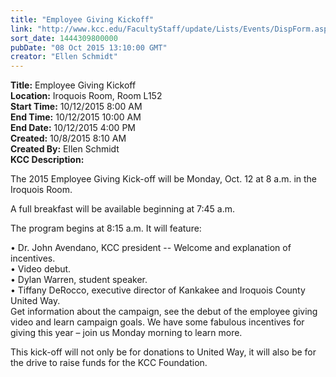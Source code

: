 ```yaml
---
title: "Employee Giving Kickoff"
link: "http://www.kcc.edu/FacultyStaff/update/Lists/Events/DispForm.aspx?ID=884"
sort_date: 1444309800000
pubDate: "08 Oct 2015 13:10:00 GMT"
creator: "Ellen Schmidt"
---
```


<div><b>Title:</b> Employee Giving Kickoff</div>
<div><b>Location:</b> Iroquois Room, Room L152</div>
<div><b>Start Time:</b> 10/12/2015 8:00 AM</div>
<div><b>End Time:</b> 10/12/2015 10:00 AM</div>
<div><b>End Date:</b> 10/12/2015 4:00 PM</div>
<div><b>Created:</b> 10/8/2015 8:10 AM</div>
<div><b>Created By:</b> Ellen Schmidt</div>
<div><b>KCC Description:</b> <div class="ExternalClass46DAFD9FAB0F4511BE131463F164B26D"><p>​The 2015 Employee Giving Kick-off will be Monday, Oct. 12 at 8 a.m. in the Iroquois Room. </p>
<p>A full breakfast will be available beginning at 7:45 a.m.</p>
<p>The program begins at 8:15 a.m. It will feature:</p>
<p>• Dr. John Avendano, KCC president -- Welcome and explanation of incentives.<br />• Video debut.<br />• Dylan Warren, student speaker.<br />• Tiffany DeRocco, executive director of Kankakee and Iroquois County United Way.<br />Get information about the campaign, see the debut of the employee giving video and learn campaign goals. We have some fabulous incentives for giving this year – join us Monday morning to learn more. </p>
<p>This kick-off will not only be for donations to United Way, it will also be for the drive to raise funds for the KCC Foundation.<br /><br /><br /></p></div></div>
